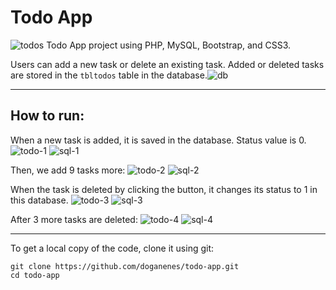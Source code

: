 # Todo App
![todos](https://github.com/doganenes/quiz-app/assets/86846812/22bc96ea-f174-4e78-a2f2-68682a325b2b)
Todo App project using PHP, MySQL, Bootstrap, and CSS3.

Users can add a new task or delete an existing task. Added or deleted tasks are stored in the `tbltodos` table in the database.
​![db](https://github.com/doganenes/quiz-app/assets/86846812/a03c8a4f-f118-4b19-9182-01f8c1a69968)

---
## How to run:
When a new task is added, it is saved in the database. Status value is 0.
![todo-1](https://github.com/doganenes/quiz-app/assets/86846812/5290a8d9-adc5-478c-924d-d3c2501dbef6)
![sql-1](https://github.com/doganenes/quiz-app/assets/86846812/72b5c6b1-9634-4da1-927e-cb07a5341fc7)

Then, we add 9 tasks more:
![todo-2](https://github.com/doganenes/quiz-app/assets/86846812/22bc96ea-f174-4e78-a2f2-68682a325b2b)
![sql-2](https://github.com/doganenes/quiz-app/assets/86846812/135b46e3-bedc-4184-aac0-cac23b9f59a7)

When the task is deleted by clicking the button, it changes its status to 1 in this database.
![todo-3](https://github.com/doganenes/quiz-app/assets/86846812/ecb8165d-fa06-4436-8195-09418453f12e)
![sql-3](https://github.com/doganenes/quiz-app/assets/86846812/953360bb-48ad-44ca-8bcf-ab8c0033015e)

After 3 more tasks are deleted:
![todo-4](https://github.com/doganenes/quiz-app/assets/86846812/12a1a45a-215e-47d4-b297-9456135125db)
![sql-4](https://github.com/doganenes/quiz-app/assets/86846812/9b28fe9b-6ecc-4fd0-9c43-de026c18e99f)

---
To get a local copy of the code, clone it using git:
```
git clone https://github.com/doganenes/todo-app.git
cd todo-app
```
